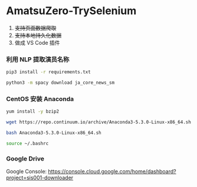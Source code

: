 # AmatsuZero-TrySelenium
1. ~~支持页面数据爬取~~
2. ~~支持本地持久化数据~~
3. 做成 VS Code 插件

### 利用 NLP 提取演员名称
```sh
pip3 install -r requirements.txt

python3 -m spacy download ja_core_news_sm
```

### CentOS 安装 Anaconda
```sh
yum install -y bzip2

wget https://repo.continuum.io/archive/Anaconda3-5.3.0-Linux-x86_64.sh

bash Anaconda3-5.3.0-Linux-x86_64.sh

source ~/.bashrc
```

### Google Drive

Google Console: https://console.cloud.google.com/home/dashboard?project=sis001-downloader